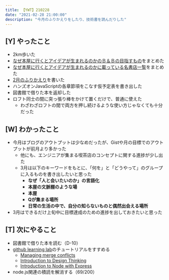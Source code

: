 ```yaml
---
title: 【YWT】210228
date: "2021-02-28 21:00:00"
description: "今月のふりかえりをしたり、技術書を読んだりした"
---
```


## [Y] やったこと

- 2km歩いた
- [なぜ本屋に行くとアイデアが生まれるのかのＢ＆Ｂの目指すもの](https://scrapbox.io/camomilecafe/%EF%BC%A2%EF%BC%86%EF%BC%A2%E3%81%AE%E7%9B%AE%E6%8C%87%E3%81%99%E3%82%82%E3%81%AE%E2%80%95%E5%AF%BE%E8%AB%87%E3%83%BB%E5%86%85%E6%B2%BC%E6%99%8B%E5%A4%AA%E9%83%8E%E6%B0%8F)をまとめた
- [なぜ本屋に行くとアイデアが生まれるのかに載っている名書店一覧](https://scrapbox.io/camomilecafe/%E5%90%8D%E6%9B%B8%E5%BA%97%E3%83%AA%E3%82%B9%E3%83%88)をまとめた
- [2月のふりかえり](https://ywt.expfrom.me/docs/2021/2/00.html)を書いた
- ハンズオンJavaScriptの各章節項をこなす仮予定表を書き出した
- 図書館で借りた本を返却した
- ロフト同士の間に突っ張り棒をかけて置くだけで、普通に使えた
  - わざわざロフトの間で両方を押し続けるような使い方じゃなくても十分だった

## [W] わかったこと

- 今月はブログのアウトプットは少なめだったが、Gistや月の目標でのアウトプットが前月より多かった
  - 他にも、エンジニアが集まる喫茶店のコンセプトに関する進捗が少し出た
  - 3月は以下のキーワードをもとに、「何を」と「どうやって」のグループに入るものを書き出したいと思った
      - **なぜ「人と会いたいのか」の言語化**
      - **本屋の文脈棚のような場**
      - **本屋**
      - **Qが集まる場所**
      - **日常の生活の中で、自分の知らないものと偶然出会える場所**
- 3月はできるだけ上旬中に目標達成のための進捗を出しておきたいと思った

## [T] 次にやること

- 図書館で借りた本を読む（D-10）
- [github learning lab](https://lab.github.com/githubtraining)のチュートリアルをすすめる
  - [Managing merge conflicts](https://lab.github.com/githubtraining/managing-merge-conflicts)
  - [Introduction to Design Thinking](https://lab.github.com/githubtraining/introduction-to-design-thinking)
  - [Introduction to Node with Express](https://lab.github.com/everydeveloper/introduction-to-node-with-express)
- node.js関連の積読を解消する（69/200）
